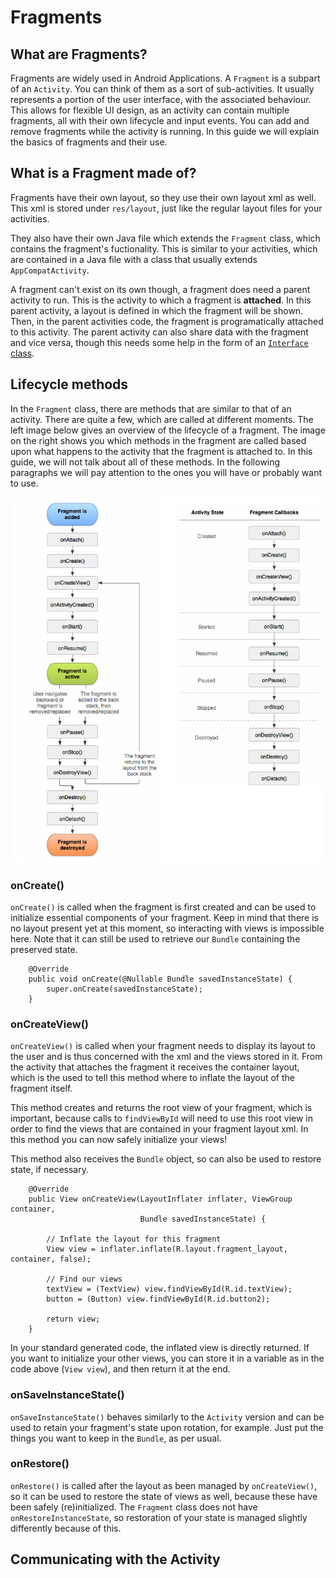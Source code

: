 # Fragments

## What are Fragments?
Fragments are widely used in Android Applications. A `Fragment` is a subpart of an `Activity`. You can think of them as a sort of sub-activities. It usually represents a portion of the user interface, with the associated behaviour. This allows for flexible UI design, as an activity can contain multiple fragments, all with their own lifecycle and input events. You can add and remove fragments while the activity is running. In this guide we will explain the basics of fragments and their use.

## What is a Fragment made of?
Fragments have their own layout, so they use their own layout xml as well. This xml is stored under `res/layout`, just like the regular layout files for your activities.

They also have their own Java file which extends the `Fragment` class, which contains the fragment's fuctionality. This is similar to your activities, which are contained in a Java file with a class that usually extends `AppCompatActivity`.

A fragment can't exist on its own though, a fragment does need a parent activity to run. This is the activity to which a fragment is **attached**. In this parent activity, a layout is defined in which the fragment will be shown. Then, in the parent activities code, the fragment is programatically attached to this activity. The parent activity can also share data with the fragment and vice versa, though this needs some help in the form of an [`Interface` class](android/interfaces).


## Lifecycle methods
In the `Fragment` class, there are methods that are similar to that of an activity. There are quite a few, which are called at different moments. The left image below gives an overview of the lifecycle of a fragment. The image on the right shows you which methods in the fragment are called based upon what happens to the activity that the fragment is attached to. In this guide, we will not talk about all of these methods. In the following paragraphs we will pay attention to the ones you will have or probably want to use.

![FragmentActivityLifeCycle](fragmentLifeCycle.png)

### onCreate()
`onCreate()` is called when the fragment is first created and can be used to initialize essential components of your fragment. Keep in mind that there is no layout present yet at this moment, so interacting with views is impossible here. Note that it can still be used to retrieve our `Bundle` containing the preserved state.

        @Override
        public void onCreate(@Nullable Bundle savedInstanceState) {
            super.onCreate(savedInstanceState);
        }


### onCreateView()
`onCreateView()` is called when your fragment needs to display its layout to the user and is thus concerned with the xml and the views stored in it. From the activity that attaches the fragment it receives the container layout, which is the used to tell this method where to inflate the layout of the fragment itself.

This method creates and returns the root view of your fragment, which is important, because calls to `findViewById` will need to use this root view in order to find the views that are contained in your fragment layout xml. In this method you can now safely initialize your views!

This method also receives the `Bundle` object, so can also be used to restore state, if necessary.

        @Override
        public View onCreateView(LayoutInflater inflater, ViewGroup container,
                                 Bundle savedInstanceState) {

            // Inflate the layout for this fragment
            View view = inflater.inflate(R.layout.fragment_layout, container, false);

            // Find our views
            textView = (TextView) view.findViewById(R.id.textView);
            button = (Button) view.findViewById(R.id.button2);

            return view;
        }

In your standard generated code, the inflated view is directly returned. If you want to initialize your other views, you can store it in a variable as in the code above (`View view`), and then return it at the end.

### onSaveInstanceState()
`onSaveInstanceState()` behaves similarly to the `Activity` version and can be used to retain your fragment's state upon rotation, for example. Just put the things you want to keep in the `Bundle`, as per usual.

### onRestore()
`onRestore()` is called after the layout as been managed by `onCreateView()`, so it can be used to restore the state of views as well, because these have been safely (re)initialized. The `Fragment` class does not have `onRestoreInstanceState`, so restoration of your state is managed slightly differently because of this.


## Communicating with the Activity
